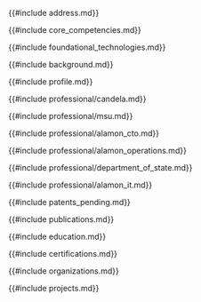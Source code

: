 {{#include address.md}}

{{#include core_competencies.md}}

{{#include foundational_technologies.md}}

{{#include background.md}}

{{#include profile.md}}

{{#include professional/candela.md}}

{{#include professional/msu.md}}

{{#include professional/alamon_cto.md}}

{{#include professional/alamon_operations.md}}

{{#include professional/department_of_state.md}}

{{#include professional/alamon_it.md}}

{{#include patents_pending.md}}

{{#include publications.md}}

{{#include education.md}}

{{#include certifications.md}}

{{#include organizations.md}}

{{#include projects.md}}
